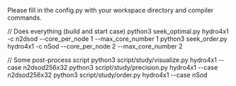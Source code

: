 Please fill in the config.py with your workspace directory and compiler commands.

// Does everything (build and start case)
python3 seek_optimal.py hydro4x1 -c n2dsod --core_per_node 1 --max_core_number 1
python3 seek_order.py hydro4x1 -c nSod --core_per_node 2 --max_core_number 2

// Some post-process script
python3 script/study/visualize.py hydro4x1 --case n2dsod256x32
python3 script/study/precision.py hydro4x1 --case n2dsod256x32
python3 script/study/order.py hydro4x1 --case nSod
